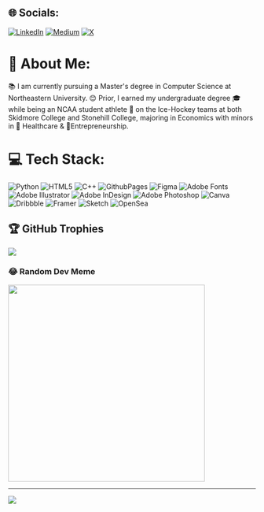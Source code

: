 ## 🌐 Socials:
[![LinkedIn](https://img.shields.io/badge/LinkedIn-%230077B5.svg?logo=linkedin&logoColor=white)](https://linkedin.com/in/https://www.linkedin.com/in/kayserraei/) [![Medium](https://img.shields.io/badge/Medium-12100E?logo=medium&logoColor=white)](https://medium.com/@@mightjustquit) [![X](https://img.shields.io/badge/X-black.svg?logo=X&logoColor=white)](https://x.com/https://twitter.com/kraei97) 

# 💫 About Me:
 📚 I am currently pursuing a Master's degree in Computer Science at Northeastern University. 😊 Prior, I earned my undergraduate degree 🎓 while being an NCAA student athlete 🏒 on the Ice-Hockey teams at both Skidmore College and Stonehill College, majoring in Economics with minors in 🏥 Healthcare & 🚀Entrepreneurship.

# 💻 Tech Stack:
![Python](https://img.shields.io/badge/python-3670A0?style=plastic&logo=python&logoColor=ffdd54) ![HTML5](https://img.shields.io/badge/html5-%23E34F26.svg?style=plastic&logo=html5&logoColor=white) ![C++](https://img.shields.io/badge/c++-%2300599C.svg?style=plastic&logo=c%2B%2B&logoColor=white) ![GithubPages](https://img.shields.io/badge/github%20pages-121013?style=plastic&logo=github&logoColor=white) ![Figma](https://img.shields.io/badge/figma-%23F24E1E.svg?style=plastic&logo=figma&logoColor=white) ![Adobe Fonts](https://img.shields.io/badge/Adobe%20Fonts-000B1D.svg?style=plastic&logo=Adobe%20Fonts&logoColor=white) ![Adobe Illustrator](https://img.shields.io/badge/adobe%20illustrator-%23FF9A00.svg?style=plastic&logo=adobe%20illustrator&logoColor=white) ![Adobe InDesign](https://img.shields.io/badge/Adobe%20InDesign-49021F?style=plastic&logo=adobeindesign&logoColor=FF3366) ![Adobe Photoshop](https://img.shields.io/badge/adobe%20photoshop-%2331A8FF.svg?style=plastic&logo=adobe%20photoshop&logoColor=white) ![Canva](https://img.shields.io/badge/Canva-%2300C4CC.svg?style=plastic&logo=Canva&logoColor=white) ![Dribbble](https://img.shields.io/badge/Dribbble-EA4C89?style=plastic&logo=dribbble&logoColor=white) ![Framer](https://img.shields.io/badge/Framer-black?style=plastic&logo=framer&logoColor=blue) ![Sketch](https://img.shields.io/badge/Sketch-FFB387?style=plastic&logo=sketch&logoColor=black) ![OpenSea](https://img.shields.io/badge/OpenSea-%232081E2.svg?style=plastic&logo=opensea&logoColor=white)

## 🏆 GitHub Trophies
![](https://github-profile-trophy.vercel.app/?username=kraei99&theme=juicyfresh&no-frame=false&no-bg=false&margin-w=4)

### 😂 Random Dev Meme
<img src='https://randommeme-five.vercel.app/' style="height: 400px;"/>

---
[![](https://visitcount.itsvg.in/api?id=kraei99&icon=5&color=3)](https://visitcount.itsvg.in)

<!-- Proudly created with GPRM ( https://gprm.itsvg.in ) -->
